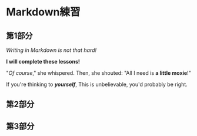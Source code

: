 # Markdown練習

## 第1部分
_Writing in Markdown is not that hard!_

**I will complete these lessons!**

"_Of course_," she whispered. Then, she shouted: "All I need is **a little moxie**!"

If you're thinking to **_yourself_**, This is unbelievable, you'd probably be right.


## 第2部分
## 第3部分